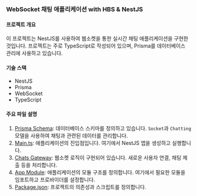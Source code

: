 ### WebSocket 채팅 애플리케이션 with HBS & NestJS

#### 프로젝트 개요

이 프로젝트는 NestJS를 사용하여 웹소켓을 통한 실시간 채팅 애플리케이션을 구현한 것입니다. 프로젝트는 주로 TypeScript로 작성되어 있으며, Prisma를 데이터베이스 관리에 사용하고 있습니다.

#### 기술 스택

- NestJS
- Prisma
- WebSocket
- TypeScript

#### 주요 파일 설명

1. [Prisma Schema](https://github.com/Adam-Junsuk/WebSocket_Chatting_With_HBS_NestJS/blob/main/chattings/prisma/schema.prisma): 데이터베이스 스키마를 정의하고 있습니다. `Socket`과 `Chatting` 모델을 사용하여 채팅과 관련된 데이터를 관리합니다.
2. [Main.ts](https://github.com/Adam-Junsuk/WebSocket_Chatting_With_HBS_NestJS/blob/main/chattings/src/main.ts): 애플리케이션의 진입점입니다. 여기에서 NestJS 앱을 생성하고 실행합니다.
3. [Chats Gateway](https://github.com/Adam-Junsuk/WebSocket_Chatting_With_HBS_NestJS/blob/main/chattings/src/chats/chats.gateway.ts): 웹소켓 로직이 구현되어 있습니다. 새로운 사용자 연결, 채팅 제출 등을 처리합니다.
4. [App Module](https://github.com/Adam-Junsuk/WebSocket_Chatting_With_HBS_NestJS/blob/main/chattings/src/app.module.ts): 애플리케이션의 모듈 구조를 정의합니다. 여기에서 필요한 모듈을 임포트하고 프로바이더를 설정합니다.
5. [Package.json](https://github.com/Adam-Junsuk/WebSocket_Chatting_With_HBS_NestJS/blob/main/chattings/package.json): 프로젝트의 의존성과 스크립트를 정의합니다.

